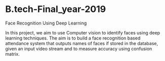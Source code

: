 # B.tech-Final_year-2019
Face Recognition Using Deep Learning


In this project, we aim to use Computer vision to identify faces using deep
learning techniques. The aim is to build a face recognition based attendance
system that outputs names of faces if stored in the database, given an input
video stream and to measure accuracy using confusion matrix.
